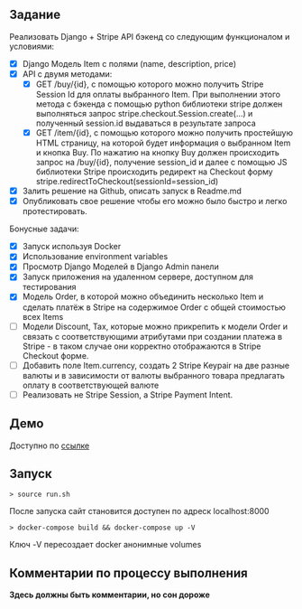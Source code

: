 ## Задание

Реализовать Django + Stripe API бэкенд со следующим функционалом и условиями:
 - [x]	Django Модель Item с полями (name, description, price) 
 - [x]	API с двумя методами:
    - [x]	GET /buy/{id}, c помощью которого можно получить Stripe Session Id для оплаты выбранного Item. При выполнении этого метода c бэкенда с помощью python библиотеки stripe должен выполняться запрос stripe.checkout.Session.create(...) и полученный session.id выдаваться в результате запроса
    - [x]	GET /item/{id}, c помощью которого можно получить простейшую HTML страницу, на которой будет информация о выбранном Item и кнопка Buy. По нажатию на кнопку Buy должен происходить запрос на /buy/{id}, получение session_id и далее  с помощью JS библиотеки Stripe происходить редирект на Checkout форму stripe.redirectToCheckout(sessionId=session_id)
 - [x]	Залить решение на Github, описать запуск в Readme.md
 - [x]	Опубликовать свое решение чтобы его можно было быстро и легко протестировать.

Бонусные задачи: 
 - [x]	Запуск используя Docker
 - [x]	Использование environment variables
 - [x]	Просмотр Django Моделей в Django Admin панели
 - [x]	Запуск приложения на удаленном сервере, доступном для тестирования
 - [x]	Модель Order, в которой можно объединить несколько Item и сделать платёж в Stripe на содержимое Order c общей стоимостью всех Items
 - [ ]	Модели Discount, Tax, которые можно прикрепить к модели Order и связать с соответствующими атрибутами при создании платежа в Stripe - в таком случае они корректно отображаются в Stripe Checkout форме. 
 - [ ]	Добавить поле Item.currency, создать 2 Stripe Keypair на две разные валюты и в зависимости от валюты выбранного товара предлагать оплату в соответствующей валюте
 - [ ]	Реализовать не Stripe Session, а Stripe Payment Intent.

## Демо

Доступно по [ссылке](https://test-rishat.onrender.com/)

## Запуск

```
> source run.sh
```
После запуска сайт становится доступен по адреск localhost:8000


```
> docker-compose build && docker-compose up -V
```
Ключ -V пересоздает docker анонимные volumes


## Комментарии по процессу выполнения

**Здесь должны быть комментарии, но сон дороже**
